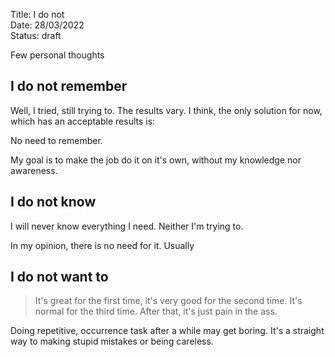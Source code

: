 Title: I do not  
Date: 28/03/2022  
Status: draft  

Few personal thoughts

## I do not remember

Well, I tried, still trying to. The results vary. I think, the only solution for now, which has an acceptable results is: 

No need to remember.

My goal is to make the job do it on it's own, without my knowledge nor awareness. 

## I do not know

I will never know everything I need. Neither I'm trying to.

In my opinion, there is no need for it. Usually

## I do not want to

> It's great for the first time, 
> it's very good for the second time. 
> It's normal for the third time. 
> After that, it's just pain in the ass.

Doing repetitive, occurrence task after a while may get boring. It's a straight way to making stupid mistakes or being careless. 
